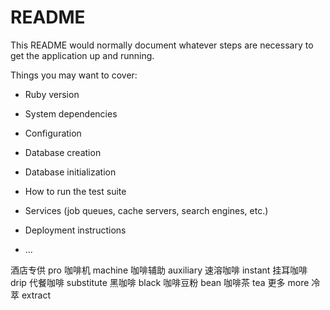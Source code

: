 # README

This README would normally document whatever steps are necessary to get the
application up and running.

Things you may want to cover:

* Ruby version

* System dependencies

* Configuration

* Database creation

* Database initialization

* How to run the test suite

* Services (job queues, cache servers, search engines, etc.)

* Deployment instructions

* ...

酒店专供	pro
咖啡机	machine
咖啡辅助	auxiliary
速溶咖啡	instant
挂耳咖啡	drip
代餐咖啡	substitute
黑咖啡	black
咖啡豆粉	bean
咖啡茶	tea
更多	more
冷萃    extract

